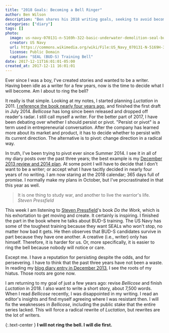 ```yaml
---
title: "2018 Goals: Becoming a Bell Ringer"
author: Ben Wilson
description: "Ben shares his 2018 writing goals, seeking to avoid becoming a bell ringer."
categories: ["diary"]
tags: []
photo:
  image: us-navy-070131-n-5169h-322-basic-underwater-demolition-seal-bud-s-students-perform-log-pt-during-hell-week-at-the-naval-special-warfare-center.jpg
  creator: US Navy
  url: https://commons.wikimedia.org/wiki/File:US_Navy_070131-N-5169H-322_Basic_Underwater_Demolition-SEAL_(BUD-S)_students_perform_Log_PT_during_hell_week_at_the_Naval_Special_Warfare_Center.jpg
  license: Public Domain
  caption: "SEAL (BUD-S) Training Bell"
date: 2017-12-11T16:01:01-05:00
created_at: 2017-12-11 16:01:01
---
```


Ever since I was a boy, I've created stories and wanted to be a writer. Having been idle as a writer for a few years, now is the time to decide what I will become. Am I about to ring the bell?

<!--more-->

It really is that simple. Looking at my notes, I started planning _Luctation_ in 2011. [I reference the book nearly four years ago](/postal-marine-series/finished-bellicose-draft/), and finished the first draft in July 2014. _Bellicose_ has long since been released and dropped off reader's radar. I still call myself a writer. For the better part of 2017, I have been debating over whether I should persist or pivot.
"Persist or pivot" is a term used in entrepreneurial conversation. After the company has learned more about its market and product, it has to decide whether to persist with its current direction. The alternative is to pivot: change direction in a radical way.

In truth, I've been trying to pivot ever since Summer 2014. I see it in all of my diary posts over the past three years; the best example is my [December 2013 review and 2014 plan](/posts/a-gutsy-year/). At some point I will have to decide that I don't want to be a writer; or accept what I have tacitly decided in nearly four years of no writing. I am now staring at the 2018 calendar; 365 days full of promise. I normally make my plans in October, but I've procrastinated in that this year as well.

> It is one thing to study war, and another to live the warrior's life.
> <cite>Steven Pressfield</cite>

This week I am listening to [Steven Pressfield](http://www.stevenpressfield.com/)'s book _Do the Work_, which is his exhortation to get moving and create. It certainly is inspiring. I finished the part in the book where he talks about BUD-S training. The US Navy has some of the toughest training because they want SEALs who won't stop, no matter how bad it gets. He then observes that BUD-S candidates survive in part because they have one another. A creative (i.e., writer) only has himself. Therefore, it is harder for us. Or, more specifically, it is easier to ring the bell because nobody will notice or care.

Except me. I have a reputation for persisting despite the odds, and for persevering. I have to think that the past three years have not been a waste. In reading my [blog diary entry in December 2013](/posts/a-gutsy-year/), I see the roots of my hiatus. Those roots are gone now.

I am returning to my goal of just a few years ago: revise _Bellicose_ and finish _Luctation_ in 2018. I also want to write a short story, about 7,500 words. When I read _Bellicose_ recently, I was disappointed in my writing. I read an editor's insights and find myself agreeing where I was resistant then. I will fix the weaknesses in _Bellicose_, including the public stake that the entire series lacked. This will force a radical rewrite of _Luctation_, but rewrites are the lot of writers.

{:.text-center }
**I will not ring the bell. I will die first.**
